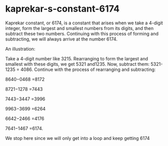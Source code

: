 # kaprekar-s-constant-6174
Kaprekar constant, or 6174, is a constant that arises when we take a 4-digit integer, form the largest and smallest numbers from its digits, and then subtract these two numbers. Continuing with this process of forming and subtracting, we will always arrive at the number 6174.

An illustration:

Take a 4-digit number like 3215. Rearranging to form the largest and smallest with these digits, we get 5321 and1235. Now, subtract them: 5321-1235 = 4086. Continue with the process of rearranging and subtracting:


8640−0468 =8172

8721−1278 =7443

7443−3447 =3996

9963−3699 =6264

6642−2466 =4176

7641−1467 =6174.

We stop here since we will only get into a loop and keep getting 6174
